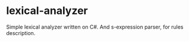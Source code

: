 # lexical-analyzer
Simple lexical analyzer written on C#.
And s-expression parser, for rules description.
